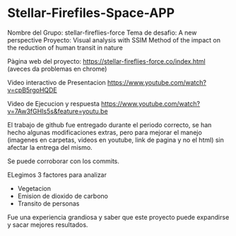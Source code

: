 # Stellar-Firefiles-Space-APP

Nombre del Grupo: stellar-fireflies-force
Tema de desafio: A new perspective
Proyecto: Visual analysis with SSIM Method of the impact on the reduction of human transit in nature 

Pàgina web del proyecto: https://stellar-fireflies-force.co/index.html (aveces da problemas en chrome)

Video interactivo de Presentacion
https://www.youtube.com/watch?v=cpB5rgoHQDE

Video de Ejecucion y respuesta 
https://www.youtube.com/watch?v=7Aw3fGHIs5s&feature=youtu.be

El trabajo de github fue entregado durante el periodo correcto, se han hecho algunas modificaciones extras, pero 
para mejorar el manejo (imagenes en carpetas, videos en youtube, link de pagina y no el html) sin afectar la entrega del mismo.

Se puede corroborar con los commits.

ELegimos 3 factores para analizar
- Vegetacion
- Emision de dioxido de carbono
- Transito de personas

Fue una experiencia grandiosa y saber que este proyecto puede expandirse y sacar mejores resultados.


